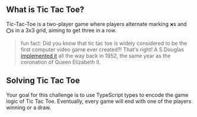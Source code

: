 ## What is Tic Tac Toe?

Tic-Tac-Toe is a two-player game where players alternate marking `❌`s and `⭕`s in a 3x3 grid, aiming to get three in a row.

> fun fact:
> Did you know that tic tac toe is widely considered to be the first computer video game ever created?! That's right! A S Douglas [implemented it](<https://en.wikipedia.org/wiki/OXO_(video_game)>) all the way back in 1952, the same year as the coronation of Queen Elizabeth II.

## Solving Tic Tac Toe

Your goal for this challenge is to use TypeScript types to encode the game logic of Tic Tac Toe. Eventually, every game will end with one of the players winning or a draw.

